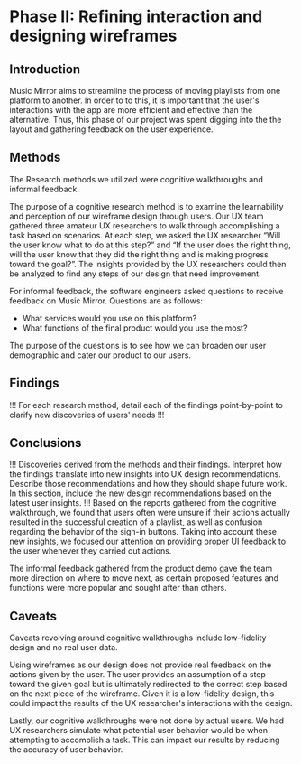 # Phase II: Refining interaction and designing wireframes

## Introduction

Music Mirror aims to streamline the process of moving playlists from one platform to another. In order to to this, it is important that the user's interactions with the app are more efficient and effective than the alternative. Thus, this phase of our project was spent digging into the the layout and gathering feedback on the user experience.

## Methods

The Research methods we utilized were cognitive walkthroughs and informal feedback. 

The purpose of a cognitive research method is to examine the learnability and perception of our wireframe design through users. Our UX team gathered three amateur UX researchers to walk through accomplishing a task based on scenarios.  At each step, we asked the UX researcher “Will the user know what to do at this step?” and “If the user does the right thing, will the user know that they did the right thing and is making progress toward the goal?”. The insights provided by the UX researchers could then be analyzed to find any steps of our design that need improvement. 

For informal feedback, the software engineers asked questions to receive feedback on Music Mirror.  Questions are as follows:
* What services would you use on this platform?
* What functions of the final product would you use the most?

The purpose of the questions is to see how we can broaden our user demographic and cater our product to our users.


## Findings

!!! For each research method, detail each of the findings point-by-point to clarify new discoveries of users' needs !!!

## Conclusions

!!! Discoveries derived from the methods and their findings. Interpret how the findings translate into new insights into UX design recommendations. Describe those recommendations and how they should shape future work. In this section, include the new design recommendations based on the latest user insights. !!!
Based on the reports gathered from the cognitive walkthrough, we found that users often were unsure if their actions actually resulted in the successful creation of a playlist, as well as confusion regarding the behavior of the sign-in buttons. Taking into account these new insights, we focused our attention on providing proper UI feedback to the user whenever they carried out actions.

The informal feedback gathered from the product demo gave the team more direction on where to move next, as certain proposed features and functions were more popular and sought after than others.

## Caveats

Caveats revolving around cognitive walkthroughs include low-fidelity design and no real user data. 

Using wireframes as our design does not provide real feedback on the actions given by the user. The user provides an assumption of a step toward the given goal but is ultimately redirected to the correct step based on the next piece of the wireframe. Given it is a low-fidelity design, this could impact the results of the UX researcher's interactions with the design.

Lastly, our cognitive walkthroughs were not done by actual users. We had UX researchers simulate what potential user behavior would be when attempting to accomplish a task. This can impact our results by reducing the accuracy of user behavior. 
